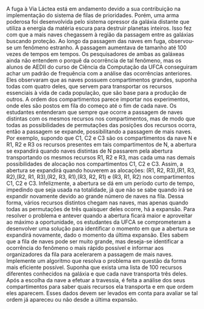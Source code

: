 A fuga à Via Láctea está em andamento devido a sua contribuição na implementação do sistema de filas de prioridades.
Porém, uma arma poderosa foi desenvolvida pelo sistema opressor da galáxia distante que utiliza a energia da matéria
escura para destruir planetas inteiros. Isso fez com que a mais naves chegassem à região da passagem entre as galáxias
buscando proteção.
Ao longo da passagem das naves em fuga, observou-se um fenômeno estranho. A passagem aumentava de tamanho
até 100 vezes de tempos em tempos. Os pesquisadores de ambas as galáxeas ainda não entendem o porquê da ocorrência
de tal fenômeno, mas os alunos de AEDII do curso de Ciência da Computação da UFCA conseguiram achar um padrão
de frequência com a análise das ocorrências anteriores. Eles observaram que as naves possuem compartimentos grandes,
suponha todas com quatro deles, que servem para transportar os recursos essenciais à vida de cada população, que são base
para a produção de outros. A ordem dos compartimentos parece importar nos experimentos, onde eles são postos em fila
do começo até o fim de cada nave. Os estudantes entenderam que sempre que ocorre a passagem de naves distintas com os
mesmos recursos nos compartimentos, mas de modo que todas as possibilidades de permutações das posições dos recursos
ocorra, então a passagem se expande, possibilitando a passagem de mais naves. Por exemplo, supondo que C1, C2 e C3 são
os compartimentos da nave N e R1, R2 e R3 os recursos presentes em tais compartimentos de N, a abertura se expandirá
quando naves distintas de N passarem pela abertura transportando os mesmos recursos R1, R2 e R3, mas cada uma nas
demais possibilidades de alocação nos compartimentos C1, C2 e C3. Assim, a abertura se expandirá quando houverem
as alocações: (R1, R2, R3),(R1, R3, R2),(R2, R1, R3),(R2, R3, R1),(R3, R2, R1) e (R3, R1, R2) nos compartimentos C1, C2
e C3.
Infelizmente, a abertura se dá em um período curto de tempo, impedindo que seja usada na totalidade, já que não se
sabe quando irá se expandir novamente devido ao grande número de naves na fila. Dessa forma, vários recursos distintos
chegam nas naves, mas apenas quando todas as permutações de três quaisquer deles ocorre, há a expansão. Para resolver
o problema e antever quando a abertura ficará maior e aproveitar ao máximo a oportunidade, os estudantes da UFCA
se comprometeram a desenvolver uma solução para identificar o momento em que a abertura se expandirá novamente,
dado o momento da última expansão. Eles sabem que a fila de naves pode ser muito grande, mas deseja-se identificar a
ocorrência do fenômeno o mais rápido possível e informar aos organizadores da fila para acelerarem a passagem de mais
naves.
Implemente um algoritmo que resolva o problema em questão da forma mais eficiente possível. Suponha que exista
uma lista de 100 recursos diferentes conhecidos na galáxia e que cada nave transporta três deles. Após a escolha da nave
a efetuar a travessia, é feita a análise dos seus compartimentos para saber quais recursos ela transporta e em que ordem
eles aparecem. Esses dados devem ser levados em conta para avaliar se tal ordem já apareceu ou não desde a última
expansão.
